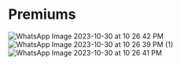 # Premiums
![WhatsApp Image 2023-10-30 at 10 26 42 PM](https://github.com/Lamyaa88/Premiums/assets/64072468/6e01cf8e-db0d-47fe-b7ae-d4e8868a1fa1)
![WhatsApp Image 2023-10-30 at 10 26 39 PM (1)](https://github.com/Lamyaa88/Premiums/assets/64072468/66b72d75-191a-4a9e-8a3e-ecc8d61af07e)
![WhatsApp Image 2023-10-30 at 10 26 41 PM](https://github.com/Lamyaa88/Premiums/assets/64072468/5fff827d-7602-44d0-976b-f7d8e44e4d80)
